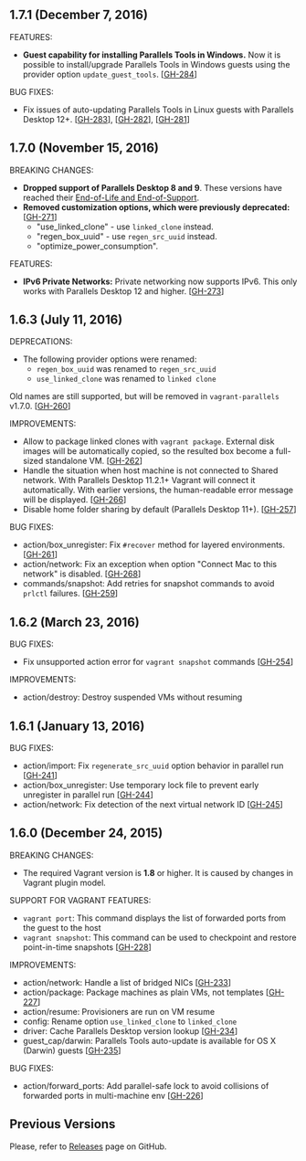 ## 1.7.1 (December 7, 2016)
FEATURES:
  - **Guest capability for installing Parallels Tools in Windows.** Now it is 
  possible to install/upgrade Parallels Tools in Windows guests using
  the provider option `update_guest_tools`. [[GH-284](https://github.com/Parallels/vagrant-parallels/pull/284)]
   
BUG FIXES:
  - Fix issues of auto-updating Parallels Tools in Linux guests with Parallels Desktop 12+.
  [[GH-283](https://github.com/Parallels/vagrant-parallels/pull/283)],
  [[GH-282](https://github.com/Parallels/vagrant-parallels/pull/282)],
  [[GH-281](https://github.com/Parallels/vagrant-parallels/pull/281)]
  

## 1.7.0 (November 15, 2016)
BREAKING CHANGES:
  - **Dropped support of Parallels Desktop 8 and 9**. These versions have 
  reached their [End-of-Life and End-of-Support](http://kb.parallels.com/eu/122533).
  - **Removed customization options, which were previously deprecated:** [[GH-271](https://github.com/Parallels/vagrant-parallels/pull/271)]
    - "use_linked_clone" - use `linked_clone` instead.
    - "regen_box_uuid" - use `regen_src_uuid` instead.
    - "optimize_power_consumption". 
  
FEATURES:
  - **IPv6 Private Networks:** Private networking now supports IPv6. 
  This only works with Parallels Desktop 12 and higher.
  [[GH-273](https://github.com/Parallels/vagrant-parallels/pull/273)]


## 1.6.3 (July 11, 2016)
DEPRECATIONS:
  - The following provider options were renamed:
    - `regen_box_uuid` was renamed to `regen_src_uuid`
    - `use_linked_clone` was renamed to `linked clone`

  Old names are still supported, but will be removed in `vagrant-parallels` v1.7.0.
  [[GH-260](https://github.com/Parallels/vagrant-parallels/pull/260)]

IMPROVEMENTS:
  - Allow to package linked clones with `vagrant package`. External disk images 
  will be automatically copied, so the resulted box become a full-sized 
  standalone VM. [[GH-262](https://github.com/Parallels/vagrant-parallels/pull/262)]
  - Handle the situation when host machine is not connected to Shared network.
  With Parallels Desktop 11.2.1+ Vagrant will connect it automatically. With earlier
  versions, the human-readable error message will be displayed. 
  [[GH-266](https://github.com/Parallels/vagrant-parallels/pull/266)]
  - Disable home folder sharing by default (Parallels Desktop 11+). 
  [[GH-257](https://github.com/Parallels/vagrant-parallels/pull/257)]

BUG FIXES:
  - action/box_unregister: Fix `#recover` method  for layered environments.
  [[GH-261](https://github.com/Parallels/vagrant-parallels/pull/261)]
  - action/network: Fix an exception when option "Connect Mac to 
  this network" is disabled. [[GH-268](https://github.com/Parallels/vagrant-parallels/pull/268)]
  - commands/snapshot: Add retries for snapshot commands to avoid `prlctl` 
  failures. [[GH-259](https://github.com/Parallels/vagrant-parallels/pull/259)]  


## 1.6.2 (March 23, 2016)
BUG FIXES:
  - Fix unsupported action error for `vagrant snapshot` commands [[GH-254](https://github.com/Parallels/vagrant-parallels/pull/254)]

IMPROVEMENTS:
  - action/destroy: Destroy suspended VMs without resuming
  
## 1.6.1 (January 13, 2016)

BUG FIXES:
  - action/import: Fix `regenerate_src_uuid` option behavior in parallel run 
    [[GH-241](https://github.com/Parallels/vagrant-parallels/pull/241)]
  - action/box_unregister: Use temporary lock file to prevent early unregister 
    in parallel run [[GH-244](https://github.com/Parallels/vagrant-parallels/pull/244)]
  - action/network: Fix detection of the next virtual network ID [[GH-245](https://github.com/Parallels/vagrant-parallels/pull/245)]


## 1.6.0 (December 24, 2015)

BREAKING CHANGES:
  
  - The required Vagrant version is **1.8** or higher. It is caused by changes 
    in Vagrant plugin model.
  
SUPPORT FOR VAGRANT FEATURES:

  - `vagrant port`: This command displays the list of forwarded ports from the 
    guest to the host
  - `vagrant snapshot`: This command can be used to checkpoint and restore 
  point-in-time snapshots [[GH-228](https://github.com/Parallels/vagrant-parallels/pull/228)]

IMPROVEMENTS:

  - action/network: Handle a list of bridged NICs [[GH-233](https://github.com/Parallels/vagrant-parallels/pull/233)]
  - action/package: Package machines as plain VMs, not templates [[GH-227](https://github.com/Parallels/vagrant-parallels/pull/227)]
  - action/resume: Provisioners are run on VM resume
  - config: Rename option `use_linked_clone` to `linked_clone`
  - driver: Cache Parallels Desktop version lookup [[GH-234](https://github.com/Parallels/vagrant-parallels/pull/234)]
  - guest_cap/darwin: Parallels Tools auto-update is available for OS X (Darwin)
    guests [[GH-235](https://github.com/Parallels/vagrant-parallels/pull/235)]

BUG FIXES:

  - action/forward_ports: Add parallel-safe lock to avoid collisions of 
    forwarded ports in multi-machine env [[GH-226](https://github.com/Parallels/vagrant-parallels/pull/226)]

## Previous Versions

Please, refer to [Releases](https://github.com/Parallels/vagrant-parallels/releases)
page on GitHub.